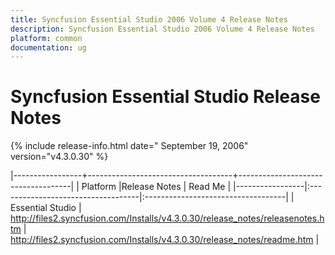 ```yaml
---
title: Syncfusion Essential Studio 2006 Volume 4 Release Notes  
description: Syncfusion Essential Studio 2006 Volume 4 Release Notes  
platform: common
documentation: ug
---
```


# Syncfusion Essential Studio Release Notes  

{% include release-info.html date=" September 19, 2006"  version="v4.3.0.30" %} 


|-----------------+------------------------------------+------------------------------------|
|   Platform      |Release Notes                       | Read Me                            |
|-----------------|:-----------------------------------|:-----------------------------------|
| Essential Studio  | <http://files2.syncfusion.com/Installs/v4.3.0.30/release_notes/releasenotes.htm> | <http://files2.syncfusion.com/Installs/v4.3.0.30/release_notes/readme.htm> |


